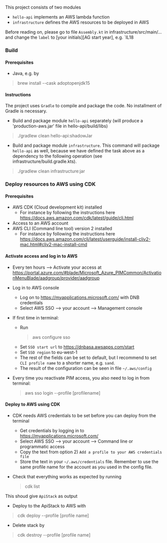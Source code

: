 This project consists of two modules
- `hello-api` implements an AWS lambda function
- `infrastructure` defines the AWS resources to be deployed in AWS

Before reading on, please go to file `Assembly.kt` in infrastructure/src/main/...
and change the `label` to [your initials][AG start year], e.g. `IL18

### Build ###
#### Prerequisites ####
- Java, e.g. by
> brew install --cask adoptopenjdk15

#### Instructions ####
The project uses `Gradle` to compile and package the code.
No installment of Gradle is necessary.

- Build and package module `hello-api` separately (will produce a 
  'production-aws.jar' file in hello-api/build/libs)
>  ./gradlew clean hello-api:shadowJar

- Build and package module `infrastructure`. This command will package
`hello-api` as well, because we have defined the task above as a 
  dependency to the following operation (see 
  infrastructure/build.gradle.kts).
> ./gradlew clean infrastructure:jar

### Deploy resources to AWS using CDK ###
#### Prerequisites ####

- AWS CDK (Cloud development kit) installed
  - For instance by following the instructions here https://docs.aws.amazon.com/cdk/latest/guide/cli.html
- Access to an AWS account
- AWS CLI (Command line tool) version 2 installed
  - For instance by following the instructions here https://docs.aws.amazon.com/cli/latest/userguide/install-cliv2-mac.html#cliv2-mac-install-cmd

#### Activate access and log in to AWS ####
- Every ten hours --> Activate your access at https://portal.azure.com/#blade/Microsoft_Azure_PIMCommon/ActivationMenuBlade/aadgroup/provider/aadgroup
- Log in to AWS console
  - Log on to https://myapplications.microsoft.com/ with DNB credentials
  - Select AWS SSO --> your account --> Management console
  
- If first time in terminal:
  - Run 
    > aws configure sso
  - Set `SSO start url` to https://dnbasa.awsapps.com/start
  - Set `SSO region` to eu-west-1
  - The rest of the fields can be set to default, but I recommend to set
  `CLI profile name` to a shorter name, e.g. `sand`.
  - The result of the configuration can be seen in file `~/.aws/config`
    
- Every time you reactivate PIM access, you also need to log in from terminal:
  > aws sso login --profile [profilename]

#### Deploy to AWS using CDK ####
- CDK needs AWS credentials to be set before you can deploy from the terminal
  - Get credentials by logging in to https://myapplications.microsoft.com/
  - Select AWS SSO --> your account --> Command line or programmatic access
  - Copy the text from option 2) `Add a profile to your AWS credentials file`
  - Store the text in your `~/.aws/credentials` file. Remember to use the 
    same profile name for the account as you used in the config file.
    
- Check that everything works as expected by running
  > cdk list

This shoud give `ApiStack` as output
  
- Deploy to the ApiStack to AWS with
> cdk deploy --profile [profile name]

- Delete stack by
> cdk destroy --profile [profile name]
